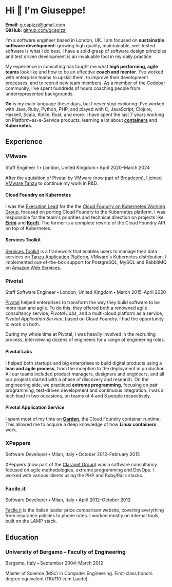 <head>
  <title>Giuseppe Capizzi</title>
  <meta charset="utf-8">
  <meta name="viewport" content="width=device-width, initial-scale=1">
  <link rel="stylesheet" href="css/normalize.css">
  <link rel="stylesheet" href="css/main.css">
</head>

# Hi 👋 I'm Giuseppe!

**Email**: [g.capizzi@gmail.com](mailto:g.capizzi@gmail.com)\
**GitHub**: [github.com/gcapizzi](https://github.com/gcapizzi)

I'm a software engineer based in London, UK.
I am focused on **sustainable software development**: growing high quality, maintainable, well tested software is what I do best.
I have a solid grasp of software design principles and test driven development is an invaluable tool in my daily practice.

My experience in consulting has taught me what **high performing, agile teams** look like and how to be an effective **coach and mentor**.
I've worked with enterprise teams to upskill them, to improve their development processes, and to recruit new team members.
As a member of the [Codebar](https://codebar.io) community, I've spent hundreds of hours coaching people from underrepresented backgrounds.

**Go** is my main language these days, but I never stop exploring: I've worked with Java, Ruby, Python, PHP, and played with C, JavaScript, Clojure, Haskell, Scala, Kotlin, Rust, and more.
I have spent the last 7 years working on Platform-as-a-Service products, learning a lot about [**containers**](https://github.com/gcapizzi/containers-study-path) and **Kubernetes**.

## Experience

### VMware
<span class="subtitle">Staff Engineer 1 ⬩ London, United Kingdom ⬩ April 2020–March 2024</span>

After the aquisition of Pivotal by [VMware](https://www.vmware.com) (now part of [Broadcom](https://www.broadcom.com/)), I joined [VMware Tanzu](https://tanzu.vmware.com) to continue my work in R&D.

#### Cloud Foundry on Kubernetes

I was the [Execution Lead](https://github.com/cloudfoundry/community/blob/main/toc/ROLES.md) for the the [Cloud Foundry on Kubernetes Working Group](https://github.com/cloudfoundry/community/blob/main/toc/working-groups/cf-on-k8s.md), focused on porting Cloud Foundry to the Kubernetes platform.
I was responsible for the team's priorities and technical direction on projects like [**Eirini**](https://github.com/cloudfoundry/eirini) and [**Korifi**](https://github.com/cloudfoundry/korifi).
The former is a complete rewrite of the Cloud Foundry API on top of Kubernetes.

#### Services Toolkit

[Services Toolkit](https://docs.vmware.com/en/Services-Toolkit-for-VMware-Tanzu-Application-Platform/0.9/svc-tlk/overview.html) is a framework that enables users to manage their data services on [Tanzu Application Platform](https://tanzu.vmware.com/application-platform), VMware's Kubernetes distribution.
I implemented out-of-the-box support for PostgreSQL, MySQL and RabbitMQ on [Amazon Web Services](https://aws.amazon.com).

### Pivotal
<span class="subtitle">Staff Software Engineer ⬩ London, United Kingdom ⬩ March 2015–April 2020</span>

[Pivotal](https://pivotal.io) helped enterprises to transform the way they build software to be more lean and agile.
To do this, they offered both a renowned agile consultancy service, _Pivotal Labs_, and a multi-cloud platform as a service, _Pivotal Application Service_, based on Cloud Foundry.
I had the opportunity to work on both.

During my whole time at Pivotal, I was heavily involved in the recruiting process, interviewing dozens of engineers for a range of engineering roles.

#### Pivotal Labs

I helped both startups and big enterprises to build digital products using a **lean and agile process**, from the inception to the deployment in production.
All our teams included product managers, designers and engineers, and all our projects started with a phase of discovery and research.
On the engineering side, we practiced **extreme programming**, focusing on pair programming, test-driven development and continuous integration.
I was a tech lead in two occasions, on teams of 4 and 8 people respectively.

#### Pivotal Application Service

I spent most of my time on [**Garden**](https://github.com/cloudfoundry/garden-runc-release), the Cloud Foundry container runtime.
This allowed me to acquire a deep knowledge of how **Linux containers** work.

### XPeppers
<span class="subtitle">Software Developer ⬩ Milan, Italy ⬩ October 2012–February 2015</span>

XPeppers (now part of the [Claranet Group](https://www.claranet.com)) was a software consultancy focused on agile methodologies, extreme programming and DevOps.
I worked with various clients using the PHP and Ruby/Rails stacks.

### Facile.it
<span class="subtitle">Software Developer ⬩ Milan, Italy ⬩ April 2012–October 2012</span>

[Facile.it](https://facile.it) is the Italian leader price comparison website, covering everything from insurance policies to phone rates.
I worked mostly on internal tools, built on the LAMP stack.

## Education

### University of Bergamo – Faculty of Engineering
<span class="subtitle">Bergamo, Italy ⬩ September 2004–March 2012</span>

Master of Science (MSc) in Computer Engineering.
First-class honors degree equivalent (110/110 cum Laude).
